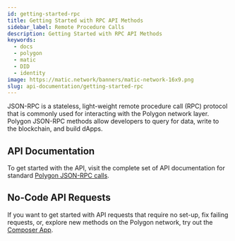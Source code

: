 ```yaml
---
id: getting-started-rpc
title: Getting Started with RPC API Methods
sidebar_label: Remote Procedure Calls
description: Getting Started with RPC API Methods
keywords:
  - docs
  - polygon
  - matic
  - DID
  - identity
image: https://matic.network/banners/matic-network-16x9.png
slug: api-documentation/getting-started-rpc
---
```


JSON-RPC is a stateless, light-weight remote procedure call (RPC) protocol that is commonly used for interacting with the Polygon network layer. Polygon JSON-RPC methods allow developers to query for data, write to the blockchain, and build dApps.

## API Documentation

To get started with the API, visit the complete set of API documentation for standard [Polygon JSON-RPC calls](https://edge-docs.polygon.technology/docs/get-started/json-rpc-commands/).

## No-Code API Requests

If you want to get started with API requests that require no set-up, fix failing requests, or, explore new methods on the Polygon network, try out the [Composer App](https://composer.alchemyapi.io?composer_state=%7B%22chain%22%3A2%2C%22network%22%3A401%2C%22methodName%22%3A%22eth_getBlockByNumber%22%2C%22paramValues%22%3A%5B%22latest%22%2Cfalse%5D%7D).

